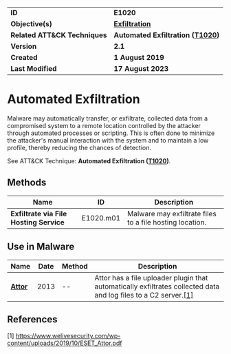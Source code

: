 <table>
<tr>
<td><b>ID</b></td>
<td><b>E1020</b></td>
</tr>
<tr>
<td><b>Objective(s)</b></td>
<td><b><a href="../exfiltration">Exfiltration</a></b></td>
</tr>
<tr>
<td><b>Related ATT&CK Techniques</b></td>
<td><b>Automated Exfiltration (<a href="https://attack.mitre.org/techniques/T1020/">T1020</a>)</b></td>
</tr>
<tr>
<td><b>Version</b></td>
<td><b>2.1</b></td>
</tr>
<tr>
<td><b>Created</b></td>
<td><b>1 August 2019</b></td>
</tr>
<tr>
<td><b>Last Modified</b></td>
<td><b>17 August 2023</b></td>
</tr>
</table>


# Automated Exfiltration

Malware may automatically transfer, or exfiltrate, collected data from a compromised system to a remote location controlled by the attacker through automated processes or scripting. This is often done to minimize the attacker's manual interaction with the system and to maintain a low profile, thereby reducing the chances of detection. 

See ATT&CK Technique: **Automated Exfiltration ([T1020](https://attack.mitre.org/techniques/T1020/))**.

## Methods

|Name|ID|Description|
|---|---|---|
|**Exfiltrate via File Hosting Service**|E1020.m01|Malware may exfiltrate files to a file hosting location.|

## Use in Malware

|Name|Date|Method|Description|
|---|---|---|---|
|[**Attor**](../xample-malware/attor.md)|2013|--|Attor has a file uploader plugin that automatically exfiltrates collected data and log files to a C2 server.[[1]](#1)|

## References

<a name="1">[1]</a> https://www.welivesecurity.com/wp-content/uploads/2019/10/ESET_Attor.pdf